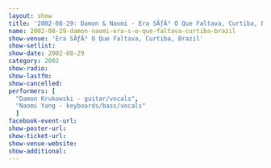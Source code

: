 ```yaml
---
layout: show
title: '2002-08-29: Damon & Naomi - Era SÃƒÂ³ O Que Faltava, Curtiba, Brazil'
name: 2002-08-29-damon-naomi-era-s-o-que-faltava-curtiba-brazil
show-venue: 'Era SÃƒÂ³ O Que Faltava, Curtiba, Brazil'
show-setlist: 
show-date: 2002-08-29
category: 2002
show-radio: 
show-lastfm: 
show-cancelled: 
performers: [
  "Damon Krukowski - guitar/vocals",
  "Naomi Yang - keyboards/bass/vocals"
  ]
facebook-event-url: 
show-poster-url: 
show-ticket-url: 
show-venue-website: 
show-additional: 
---
```


